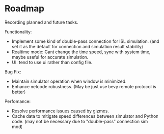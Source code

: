 # Roadmap

Recording planned and future tasks.

Functionality:
- Implement some kind of double-pass connection for ISL simulation. (and set it as the default for connection and simulation result stability)
- Realtime mode: Cant change the time speed, sync with system time, maybe useful for accurate simulation.
- UI: tend to use ui rather than config file.

Bug Fix:
- Maintain simulator operation when window is minimized.
- Enhance netcode robustness. (May be just use bevy remote protocol is better)

Perfomance:
- Resolve performance issues caused by gizmos.
- Cache data to mitigate speed differences between simulator and Python code. (may not be necessary due to "double-pass" connection sim mod)